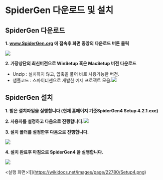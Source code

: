 # SpiderGen 다운로드 및 설치

## SpiderGen 다운로드

**1. www.SpiderGen.org 에 접속후 화면 중앙의 다운로드 버튼 클릭**

![](https://wikidocs.net/images/page/22780/2025-02-26_11_28_55.png)

**2. 가장상단의 최신버전으로 WinSetup 혹은 MacSetup 버전 다운로드**

* Unzip : 설치하지 않고, 압축을 풀어 바로 사용가능한 버전.
* 샘플코드 : 스파이더젠으로 개발한 예제 프로젝트 모음.![](https://wikidocs.net/images/page/22780/2025-02-26_11_29_16.png)

## SpiderGen 설치

**1. 받은 설치파일을 실행합니다 (현재 홈페이지 기준SpiderGen4 Setup 4.2.1.exe)**

**2. 사용자를 설정하고 다음으로 진행합니다.**![](https://wikidocs.net/images/page/22780/setup1.png)

**3. 설치 폴더를 설정한후 다음으로 진행합니다.**

![](https://wikidocs.net/images/page/22780/setup2.png)

**4. 설치 완료후 마침으로 SpiderGen4 을 실행합니다.**

![](https://wikidocs.net/images/page/22780/setup3.png)

<실행 화면>!\[]\(https://wikidocs.net/images/page/22780/Setup4.png)
